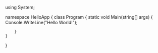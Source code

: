 using System;
 
namespace HelloApp 
{
    class Program
    {
        static void Main(string[] args) 
        {
            Console.WriteLine("Hello World!");
 
        }
    }
 
} 
